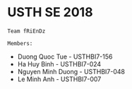 # USTH SE 2018 
``
Team fRiEnDz
``

``
Members:
``

* Duong Quoc Tue - USTHBI7-156
* Ha Huy Binh - USTHBI7-024
* Nguyen Minh Duong - USTHBI7-048
* Le Minh Anh - USTHBI7-007
